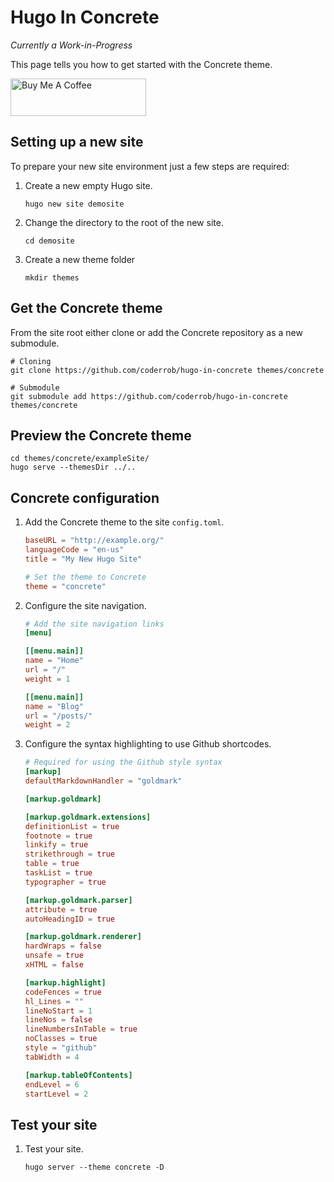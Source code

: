 # Hugo In Concrete

_Currently a Work-in-Progress_

This page tells you how to get started with the Concrete theme.

<a href="https://www.buymeacoffee.com/coderrob" target="_blank"><img src="https://cdn.buymeacoffee.com/buttons/v2/default-green.png" alt="Buy Me A Coffee" style="height: 60px !important;width: 217px !important;" ></a>

## Setting up a new site

To prepare your new site environment just a few steps are required:

1. Create a new empty Hugo site.

   ```Shell
   hugo new site demosite
   ```

1. Change the directory to the root of the new site.

   ```Shell
   cd demosite
   ```

1. Create a new theme folder

   ```Shell
   mkdir themes
   ```

## Get the Concrete theme

From the site root either clone or add the Concrete repository as a new submodule.

   ```Shell
   # Cloning
   git clone https://github.com/coderrob/hugo-in-concrete themes/concrete

   # Submodule
   git submodule add https://github.com/coderrob/hugo-in-concrete themes/concrete
   ```

## Preview the Concrete theme

   ```Shell
   cd themes/concrete/exampleSite/
   hugo serve --themesDir ../..
   ```

## Concrete configuration

1. Add the Concrete theme to the site `config.toml`.

   ```Toml
   baseURL = "http://example.org/"
   languageCode = "en-us"
   title = "My New Hugo Site"

   # Set the theme to Concrete
   theme = "concrete"
   ```

1. Configure the site navigation.

   ```Toml
   # Add the site navigation links
   [menu]

   [[menu.main]]
   name = "Home"
   url = "/"
   weight = 1

   [[menu.main]]
   name = "Blog"
   url = "/posts/"
   weight = 2
   ```

1. Configure the syntax highlighting to use Github shortcodes.

   ```Toml
   # Required for using the Github style syntax
   [markup]
   defaultMarkdownHandler = "goldmark"

   [markup.goldmark]

   [markup.goldmark.extensions]
   definitionList = true
   footnote = true
   linkify = true
   strikethrough = true
   table = true
   taskList = true
   typographer = true

   [markup.goldmark.parser]
   attribute = true
   autoHeadingID = true

   [markup.goldmark.renderer]
   hardWraps = false
   unsafe = true
   xHTML = false

   [markup.highlight]
   codeFences = true
   hl_Lines = ""
   lineNoStart = 1
   lineNos = false
   lineNumbersInTable = true
   noClasses = true
   style = "github"
   tabWidth = 4

   [markup.tableOfContents]
   endLevel = 6
   startLevel = 2
   ```

## Test your site

1. Test your site.

   ```Shell
   hugo server --theme concrete -D
   ```
